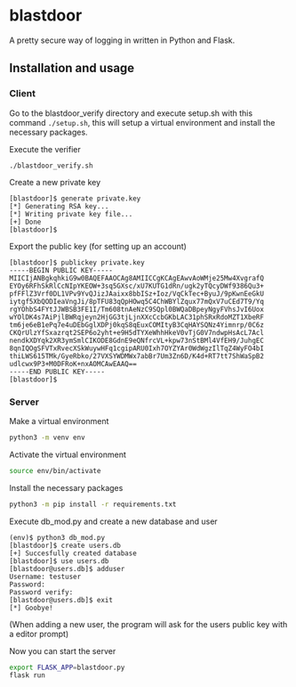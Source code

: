 # blastdoor

A pretty secure way of logging in written in Python and Flask.

## Installation and usage

### Client

Go to the blastdoor_verify directory and execute setup.sh with this command `./setup.sh`, this will setup a virtual environment and install the necessary packages.

Execute the verifier

```
./blastdoor_verify.sh
```

Create a new private key 

```
[blastdoor]$ generate private.key
[*] Generating RSA key...
[*] Writing private key file...
[+] Done
[blastdoor]$ 
```

Export the public key (for setting up an account)

```
[blastdoor]$ publickey private.key
-----BEGIN PUBLIC KEY-----
MIICIjANBgkqhkiG9w0BAQEFAAOCAg8AMIICCgKCAgEAwvAoWMje25Mw4XvgrafQ
EYOy6RFhSkRlCcNIpYKEOW+3sq5GXsc/xU7KUTG1dRn/ugk2yTQcyDWf9386Qu3+
pfFFlZ3Vrf0DL1VPv9YvQJizJAaixx8bbISz+Ioz/VqCkTec+ByuJ/9pKwnEeGkU
iytgf5XbQODIeaVngJi/8pTFU83qQpHOwq5C4ChWBYlZqux77mQxV7uCEd7T9/Yq
rgYOhbS4FYtJJWBSB3FE1I/Tm608tnAeNzC9SQpl0BWQaDBpeyNgyFVhsJvI6Uox
wYOlDK4s7AiPjlBWRqjeyn2HjGG3tjLjnXXcCcbGKbLAC31phSRxRdoMZT1XbeRF
tm6je6eB1ePq7e4uDEbGglXDPj0kqS8qEuxCOMItyB3CqHAYSQNz4Yimnrp/0C6z
CKQrUlzYfSxazrqt2SEP6o2yht+e9H5dTYXeWhhHkeV0vTjG0V7ndwpHsAcL7Acl
nendkXDYqk2XR3ymSmlCIKODE8GdnE9eQNfrcVL+kpw73nStBMl4VfEH9/JuhgEC
8qnIQOgSFVTxRvecXSkWuywHFq1cgipARU0Ixh7OYZYAr0WdWgzIlTqZ4WyFO4bI
thiLWS615TMk/GyeRbko/27VXSYWDMWx7abBr7Um3Zn6D/K4d+RT7tt7ShWaSpB2
udlcwx9P3+M0DFRoK+nxAOMCAwEAAQ==
-----END PUBLIC KEY-----
[blastdoor]$ 
```

### Server

Make a virtual environment

```bash
python3 -m venv env
```

Activate the virtual environment

```bash
source env/bin/activate
```

Install the necessary packages

```bash
python3 -m pip install -r requirements.txt
```


Execute db_mod.py and create a new database and user
```
(env)$ python3 db_mod.py
[blastdoor]$ create users.db
[+] Succesfully created database
[blastdoor]$ use users.db
[blastdoor@users.db]$ adduser
Username: testuser
Password: 
Password verify: 
[blastdoor@users.db]$ exit
[*] Goobye!
```

(When adding a new user, the program will ask for the users public key with a editor prompt)

Now you can start the server

```bash
export FLASK_APP=blastdoor.py
flask run
```